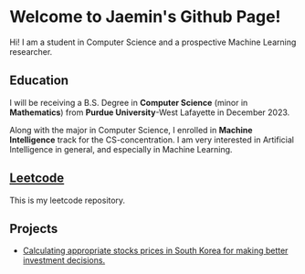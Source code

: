 # Welcome to Jaemin's Github Page!

Hi! I am a student in Computer Science and a prospective Machine Learning researcher. 

## Education
I will be receiving a B.S. Degree in **Computer Science** (minor in **Mathematics**) from **Purdue University**-West Lafayette in December 2023. 

Along with the major in Computer Science, I enrolled in **Machine Intelligence** track for the CS-concentration. I am very interested in Artificial Intelligence in general, and especially in Machine Learning.

## [Leetcode](https://github.com/jmhong20/leetcode)
This is my leetcode repository.

## Projects
- [Calculating appropriate stocks prices in South Korea for making better investment decisions.](https://github.com/jmhong20/InvestGuide_Korea)
